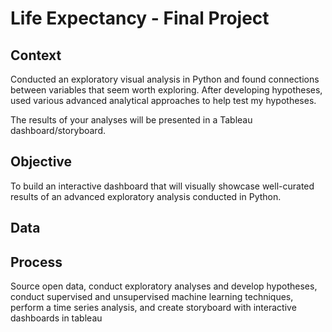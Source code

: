 # Life Expectancy - Final Project

## Context

Conducted an exploratory visual analysis in Python and found connections between variables that seem worth exploring. After developing hypotheses, used various advanced analytical approaches to help test my hypotheses.

The results of your analyses will be presented in a Tableau dashboard/storyboard. 

## Objective

To build an interactive dashboard that will visually showcase well-curated results of an advanced exploratory analysis conducted in Python.

## Data

## Process

Source open data, conduct exploratory analyses and develop hypotheses, conduct supervised and unsupervised machine learning techniques, perform a time series analysis, and create storyboard with interactive dashboards in tableau


